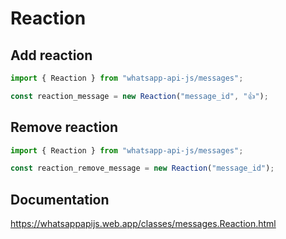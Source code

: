# Reaction

## Add reaction

```ts
import { Reaction } from "whatsapp-api-js/messages";

const reaction_message = new Reaction("message_id", "👍");
```

## Remove reaction

```ts
import { Reaction } from "whatsapp-api-js/messages";

const reaction_remove_message = new Reaction("message_id");
```

## Documentation

https://whatsappapijs.web.app/classes/messages.Reaction.html
